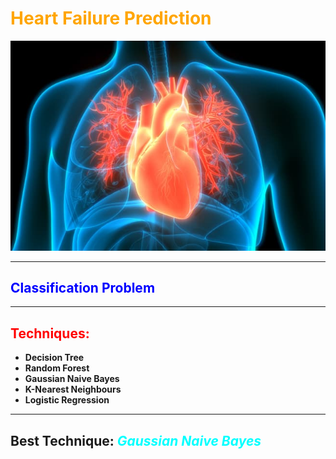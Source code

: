 # <span style="color:orange">**Heart Failure Prediction**</span>

![Heart Failure](hf.jpg)

***

## <span style="color:blue">**Classification Problem**</span>

***

## <span style="color:red">**Techniques**: </span>
- **Decision Tree**
- **Random Forest**
- **Gaussian Naive Bayes**
- **K-Nearest Neighbours**
- **Logistic Regression**
  
***

## **Best Technique:** <span style="color:cyan"> *Gaussian Naive Bayes*</span>


